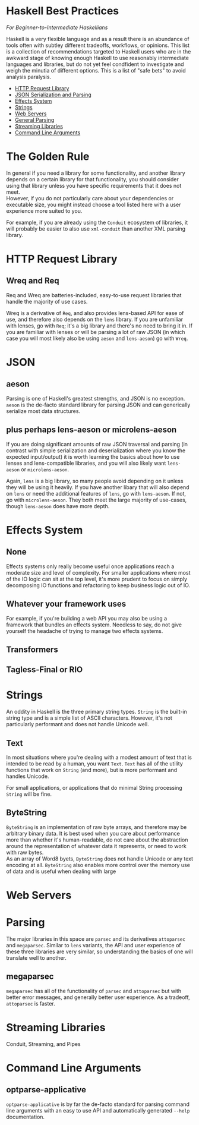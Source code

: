 Haskell Best Practices
======================

_For Beginner-to-Intermediate Haskellians_

Haskell is a very flexible language and as a result there is an abundance of 
tools often with subtley different tradeoffs, workflows, or opinions. This list 
is a collection of recommendations targeted to Haskell users who are in the 
awkward stage of knowing enough Haskell to use reasonably intermediate languages 
and libraries, but do not yet feel condfident to investigate and weigh the 
minutia of different options. This is a list of "safe bets" to avoid analysis 
paralysis.

* [HTTP Request Library](#http-request-library)
* [JSON Serialization and Parsing](#json-serialization-and-parsing)
* [Effects System](#effects-system)
* [Strings](#strings)
* [Web Servers](#web-servers)
* [General Parsing](#parsing)
* [Streaming Libraries](#streaming-libraries)
* [Command Line Arguments](#command-line-arguments)

# The Golden Rule

In general if you need a library for some functionality, and another library 
depends on a certain library for that functionality, you should consider using 
that library unless you have specific requirements that it does not meet.  
However, if you do not particularly care about your dependencies or executable 
size, you might instead choose a tool listed here with a user experience more 
suited to you.

For example, if you are already using the `Conduit` ecosystem of libraries, it 
will probably be easier to also use `xml-conduit` than another XML parsing 
library.

# HTTP Request Library

## Wreq and Req
Req and Wreq are batteries-included, easy-to-use request libraries that handle 
the majority of use cases.

Wreq is a derivative of `Req`, and also provides lens-based API for ease of use, 
and therefore also depends on the `lens` library. If you are unfamiliar with 
lenses, go with `Req`; it's a big library and there's no need to bring it in. If 
you are familiar with lenses or will be parsing a lot of raw JSON (in which case 
you will most likely also be using `aeson` and `lens-aeson`) go with `Wreq`.

# JSON

## aeson
Parsing is one of Haskell's greatest strengths, and JSON is no exception.  
`aeson` is the de-facto standard library for parsing JSON and can generically 
serialize most data structures.

## plus perhaps lens-aeson or microlens-aeson
If you are doing significant amounts of raw JSON traversal and parsing (in 
contrast with simple serialization and deserialization where you know the 
expected input/output) it is worth learning the basics about how to use lenses 
and lens-compatible libraries, and you will also likely want `lens-aeson` or 
`microlens-aeson`.

Again, `lens` is a big library, so many people avoid depending on it unless they 
will be using it heavily. If you have another libary that will also depend on 
`lens` or need the additional features of `lens`, go with `lens-aeson`. If not, 
go with `microlens-aeson`. They both meet the large majority of use-cases, 
though `lens-aeson` does have more depth.

# Effects System

## None
Effects systems only really become useful once applications reach a moderate 
size and level of complexity. For smaller applications where most of the IO 
logic can sit at the top level, it's more prudent to focus on simply decomposing 
IO functions and refactoring to keep business logic out of IO.

## Whatever your framework uses
For example, if you're building a web API you may also be using a framework that 
bundles an effects system. Needless to say, do not give yourself the headache of 
trying to manage two effects systems.

## Transformers

## Tagless-Final or RIO

# Strings

An oddity in Haskell is the three primary string types. `String` is the built-in 
string type and is a simple list of ASCII characters. However, it's not 
particularly performant and does not handle Unicode well.

## Text
In most situations where you're dealing with a modest amount of text that is 
intended to be read by a human, you want `Text`. `Text` has all of the utility 
functions that work on `String` (and more), but is more performant and handles 
Unicode.

For small applications, or applications that do minimal String processing 
`String` will be fine.

## ByteString
`ByteString` is an implementation of raw byte arrays, and therefore may be 
arbitrary binary data. It is best used when you care about performance more than 
whether it's human-readable, do not care about the abstraction around the 
representation of whatever data it represents, or need to work with raw bytes.  
As an array of Word8 byets, `ByteString` does not handle Unicode or any text 
encoding at all. `ByteString` also enables more control over the memory use of 
data and is useful when dealing with large 

# Web Servers

# Parsing
The major libraries in this space are `parsec` and its derivatives `attoparsec` 
and `megaparsec`. Similar to `lens` variants, the API and user experience of 
these three libraries are very similar, so understanding the basics of one will 
translate well to another.

## megaparsec
`megaparsec` has all of the functionality of `parsec` and `attoparsec` but with 
better error messages, and generally better user experience. As a tradeoff, 
`attoparsec` is faster.

# Streaming Libraries
Conduit, Streaming, and Pipes

# Command Line Arguments
## optparse-applicative

`optparse-applicative` is by far the de-facto standard for parsing command line 
arguments with an easy to use API and automatically generated `--help` 
documentation.
